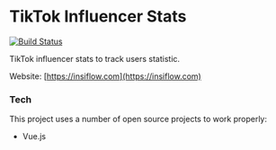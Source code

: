 # TikTok Influencer Stats

[![Build Status](https://travis-ci.org/joemccann/dillinger.svg?branch=master)](https://travis-ci.org/joemccann/dillinger)

TikTok influencer stats to track users statistic.

Website:
[https://insiflow.com](https://insiflow.com)

### Tech

This project uses a number of open source projects to work properly:

* Vue.js

